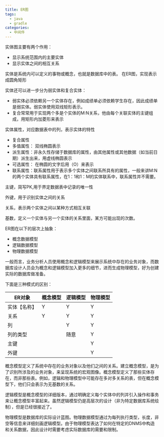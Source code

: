 ```yaml
---
title: ER图
tags:
  - java
  - gradle
categories:
  - 中间件
---
```



实体图主要有两个作用：

* 显示系统范围内的主要实体
* 显示实体之间的相互关系





实体是系统内可以定义的事物或概念，也就是数据库中的表。 在ER图，实现表示成圆角矩形



实体还可以进一步分为弱实体和复合实体：

* 弱实体必须依赖另一个实体存在，例如成绩单必须依赖学生存在，因此成绩单是弱实体。弱实体使用双线矩形表示。
* 复合常常用于实现两个多是个实体的M:N关系，他由每个关联实体的主键组成，用矩形内加菱形来表示







实体属性，对应数据表中的列，表示实体的特性

* 复合属性
* 多值属性： 双线椭圆表示
* 派生属性：非永久性存储于数据库的属性，由其他属性或其他数据（如当前日期）派生出来，用虚线椭圆表示
* 可选属性： 在椭圆的文字后用（O）来表示
* 联系属性：联系属性用于表示多个实体之间联系所具有的属性，一般来讲M:N的两个实体具有联系属性，在1：1和1：M的实体联系中，联系属性并不需要。





主键，简写PK,用于界定数据表中记录的唯一性



外键，用于识别实体之间的关系



关系，表示两个实体之间以某种方式相互关联



基数，定义一个实体与另一个实体的关系里面，某方可能出现的次数。





ER图在以下的层次上抽象：

* 概念数据模型
* 逻辑数据模型
* 物理数据模型

一般而言，业务分析人员使用概念和逻辑模型来展示系统中存在的业务对象，而数据库设计人员会为概念和逻辑模型加入更多的细节，进而生成物理模型，好为创建实际的数据库做准备。



下面是三种模式的区别：

| ER对象       | 概念模型 | 逻辑模型 | 物理模型 |
| ------------ | -------- | -------- | -------- |
| 实体【名称】 | Y        | Y        | Y        |
| 关系         | Y        | Y        | Y        |
| 列           |          | Y        | Y        |
| 列的类型     |          | 随意     | Y        |
| 主键         |          |          | Y        |
| 外键         |          |          | Y        |



概念模型定义了系统中存在的业务对象以及他们之间的关系。建立概念模型，是为了识别所涉及的业务对象，来呈现系统的宏观图像。概念模型定义了那些实体存在，而非那些表。例如，逻辑和物理模型中可能存在多对多关系的表，但在概念模型下，他们只会表示为无基数的关系。



逻辑模型是概念模型的详细版本，通过明确定义每个实体中的列并引入操作和事务来让概念模型丰富起来。虽然逻辑模型仍是高层次的设计（非为特定数据库系统绘制），但是已经很接近了。



物理模型是数据库的实际设计蓝图。物理数据模型通过为每列执行类型，长度，非空等信息来详细刻画逻辑模型。由于物理模型表达了如何在特定的DNMS中构造和关系数据，因此设计时需要考虑实际数据库的需要和限制。